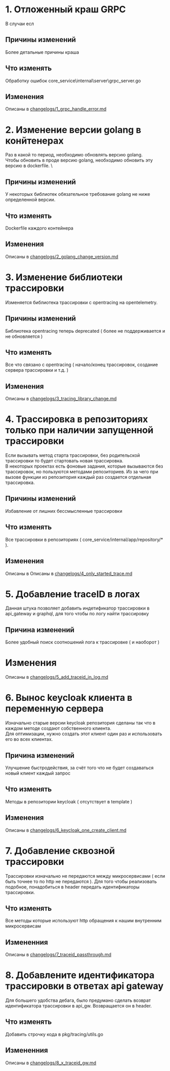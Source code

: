 
# 1. Отложенный краш GRPC
В случаи есл

## Причины изменений 
Более детальные причины краша

## Что изменять
Обработку ошибок core_service\internal\server\grpc_server.go

## Изменения
Описаны в [changelogs/1_grpc_handle_error.md](changelogs/1_grpc_handle_error.md)

# 2. Изменение версии golang в конйтенерах
Раз в какой то период, необходимо обновлять версию golang. \
Чтобы обновить в проде версию golang, необходимо обновить эту версию в dockerfile. \

## Причины изменений
У некоторых библиотек обязательное требование golang не ниже определенной версии.

## Что изменять
Dockerfile каждого контейнера

## Изменения
Описаны в [changelogs/2_golang_change_version.md](changelogs/2_golang_change_version.md)

# 3. Изменение библиотеки трассировки
Изменяется библиотека трассировки с opentracing на opentelemetry.

## Причины изменений 
Библиотека opentracing теперь deprecated ( более не поддерживается и не обновляется )

## Что изменять
Все что связано с opentracing ( начало/конец трассировок, создание сервера трассировки и т.д. )

## Изменения
Описаны в [changelogs/3_tracing_library_change.md](changelogs/3_tracing_library_change.md)


# 4. Трассировка в репозиториях только при наличии запущенной трассировки
Если вызывать метод старта трассировки, без родительской трассировки то будет стартовать новая трассировка. \
В некоторых проектах есть фоновые задания, которые вызываются без трассировок, но пользуются методами репозиториев. Из за чего при вызове функции из репозитория каждый раз создается отдельная трассировка.

## Причины изменений 
Избавление от лишних бессмысленные трассировки

## Что изменять
Все трассировки в репозиториях ( core_service/internal/app/repository/* ).

## Изменения
Описаны в Описаны в [changelogs/4_only_started_trace.md](changelogs/4_only_started_trace.md)

# 5. Добавление traceID в логах
Данная штука позволяет добавить индетификатор трассировки в api_gateway и graphql, для того чтобы по логу найти трассировку 

## Причина изменений
Более удобный поиск соотношений лога к трассировке ( и наоборот )

# Изменения
Описаны в [changelogs/5_add_traceid_in_log.md](changelogs/5_add_traceid_in_log.md)

# 6. Вынос keycloak клиента в переменную сервера
Изначально старые версии keycloak репозитория сделаны так что в каждом методе создают собственного клиента.\
Для оптимизации, нужно создать этот клиент один раз и использовать его во всех клиентах.

## Причина изменений
Улучшение быстродействия, за счёт того что не будет создаваться новый клиент каждый запрос

## Что изменять
Методы в репозитории keycloak ( отсутствует в template )

## Изменения
Описаны в [changelogs/6_keycloak_one_create_client.md](changelogs/6_keycloak_one_create_client.md)

# 7. Добавление сквозной трассировки
Трассировки изначально не передаются между микросервисами ( если быть точнее то по http не передаются ). Для того чтобы реализовать подобное, понадобиться в header передать идентификаторы трассировки.

## Что изменять
Все методы которые используют http обращения к нашим внутренним микросервисам

## Измененния 
Описаны в [changelogs/7_traceid_passthrough.md](changelogs/7_traceid_passthrough.md)

# 8. Добавлените идентификатора трассировки в ответах api gateway
Для большего удобства дебага, было предумано сделать возврат идентификатора трассировки в api_gw. Возвращается он в header.

## Что изменять
Добавить строчку кода в pkg/tracing/utils.go

## Измененния 
Описаны в [changelogs/8_x_traceid_gw.md](changelogs/8_x_traceid_gw.md)